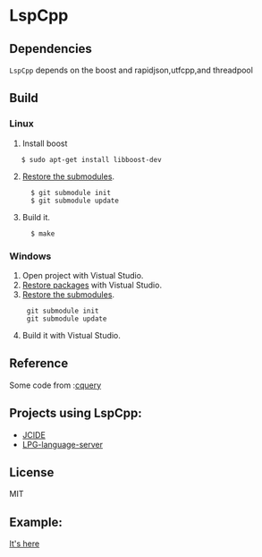 # LspCpp

## Dependencies
`LspCpp` depends on the boost and rapidjson,utfcpp,and threadpool

## Build

### Linux
  1. Install boost
   ```shell
      $ sudo apt-get install libboost-dev 
   ``` 
 2. [Restore the submodules][4].
    ```shell
      $ git submodule init
      $ git submodule update
    ``` 
 3. Build it.
    ```shell
      $ make
    ``` 
### Windows
  1. Open project with Vistual Studio.
  2. [Restore packages][3] with Vistual Studio.
  3. [Restore the submodules][4].
     ```shell
      git submodule init
      git submodule update
     ``` 
  4. Build it with Vistual Studio.
 
## Reference
 Some code from :[cquery][1]

## Projects using LspCpp:
* [JCIDE](https://www.javacardos.com/tools)
* [LPG-language-server](https://github.com/kuafuwang/LPG-language-server)
## License
   MIT
   
##  Example:
[It's here](https://github.com/kuafuwang/LspCpp/tree/master/example)


[1]: https://github.com/cquery-project/cquery "cquery:"
[2]: https://www.javacardos.com/tools "JcKit:"
[3]: https://docs.microsoft.com/en-us/nuget/consume-packages/package-restore "Package Restore"
[4]: https://git-scm.com/book/en/v2/Git-Tools-Submodules "Git-Tools-Submodules"
